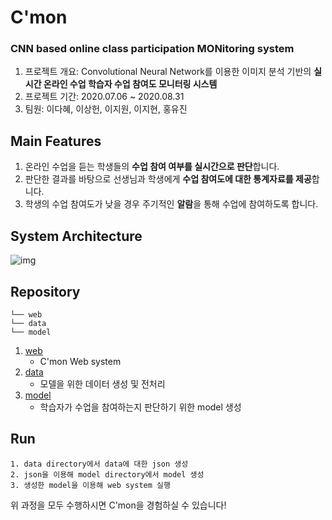 # C'mon 
### CNN based online class participation MONitoring system

1. 프로젝트 개요: Convolutional Neural Network를 이용한 이미지 분석 기반의 **실시간 온라인 수업 학습자 수업 참여도 모니터링 시스템**
2. 프로젝트 기간: 2020.07.06 ~ 2020.08.31
3. 팀원: 이다혜, 이상헌, 이지원, 이지현, 홍유진

## Main Features

1. 온라인 수업을 듣는 학생들의 **수업 참여 여부를 실시간으로 판단**합니다.
2. 판단한 결과를 바탕으로 선생님과 학생에게 **수업 참여도에 대한 통계자료를 제공**합니다.
3. 학생의 수업 참여도가 낮을 경우 주기적인 **알람**을 통해 수업에 참여하도록 합니다.

## System Architecture

![img](https://user-images.githubusercontent.com/43233184/91653317-7ed6d500-eada-11ea-8ccf-34e720ba21a9.png)

## Repository

```
└── web
└── data
└── model
```

1. [web](https://github.com/H1L4-KoreaUniv/Eyecon/tree/master/Web)
    - C'mon Web system
2. [data](https://github.com/H1L4-KoreaUniv/Eyecon/tree/master/data)
    - 모델을 위한 데이터 생성 및 전처리
3. [model](https://github.com/H1L4-KoreaUniv/Eyecon/tree/master/model)
    - 학습자가 수업을 참여하는지 판단하기 위한 model 생성


## Run

```
1. data directory에서 data에 대한 json 생성
2. json을 이용해 model directory에서 model 생성
3. 생성한 model을 이용해 web system 실행
```

위 과정을 모두 수행하시면 C'mon을 경험하실 수 있습니다!
